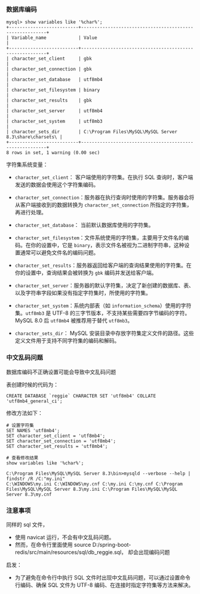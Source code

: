 

### 数据库编码

```shell
mysql> show variables like '%char%';
+--------------------------+---------------------------------------------------------+
| Variable_name            | Value                                                   |
+--------------------------+---------------------------------------------------------+
| character_set_client     | gbk                                                     |
| character_set_connection | gbk                                                     |
| character_set_database   | utf8mb4                                                 |
| character_set_filesystem | binary                                                  |
| character_set_results    | gbk                                                     |
| character_set_server     | utf8mb4                                                 |
| character_set_system     | utf8mb3                                                 |
| character_sets_dir       | C:\Program Files\MySQL\MySQL Server 8.3\share\charsets\ |
+--------------------------+---------------------------------------------------------+
8 rows in set, 1 warning (0.00 sec)
```



字符集系统变量：

- `character_set_client`： 客户端使用的字符集。在执行 SQL 查询时，客户端发送的数据会使用这个字符集编码。
- `character_set_connection`：服务器在执行查询时使用的字符集。服务器会将从客户端接收到的数据转换为 `character_set_connection` 所指定的字符集，再进行处理。

- `character_set_database`： 当前默认数据库使用的字符集。
- `character_set_filesystem`：文件系统使用的字符集，主要用于文件名的编码。在你的设置中，它是 `binary`，表示文件名被视为二进制字符串，这种设置通常可以避免文件名的编码问题。
- `character_set_results`：服务器返回给客户端的查询结果使用的字符集。在你的设置中，查询结果会被转换为 `gbk` 编码并发送给客户端。
- `character_set_server`：服务器的默认字符集，决定了新创建的数据库、表、以及字符串字段如果没有指定字符集时，所使用的字符集。

- `character_set_system`：系统内部表（如 `information_schema`）使用的字符集。`utf8mb3` 是 UTF-8 的三字节版本，不支持某些需要四字节编码的字符。MySQL 8.0 后 `utf8mb4` 被推荐用于替代 `utf8mb3`。
- `character_sets_dir`： MySQL 安装目录中存放字符集定义文件的路径。这些定义文件用于支持不同字符集的编码和解码。



### 中文乱码问题

数据库编码不正确设置可能会导致中文乱码问题

表创建时候的代码为：

```shell
CREATE DATABASE `reggie` CHARACTER SET 'utf8mb4' COLLATE 'utf8mb4_general_ci';
```
修改方法如下：

```shell
# 设置字符集
SET NAMES 'utf8mb4';
SET character_set_client = 'utf8mb4';
SET character_set_connection = 'utf8mb4';
SET character_set_results = 'utf8mb4';

# 查看修改结果
show variables like '%char%';
```



```shell
C:\Program Files\MySQL\MySQL Server 8.3\bin>mysqld --verbose --help | findstr /R /C:"my.ini"
C:\WINDOWS\my.ini C:\WINDOWS\my.cnf C:\my.ini C:\my.cnf C:\Program Files\MySQL\MySQL Server 8.3\my.ini C:\Program Files\MySQL\MySQL Server 8.3\my.cnf
```



### 注意事项

同样的 sql 文件，

- 使用 navicat 运行，不会有中文乱码问题。 
- 然而，在命令行里面使用 source D:/spring-boot-redis/src/main/resources/sql/db_reggie.sql， 却会出现编码问题



启发：

- 为了避免在命令行中执行 SQL 文件时出现中文乱码问题，可以通过设置命令行编码、确保 SQL 文件为 UTF-8 编码、在连接时指定字符集等方法来解决。